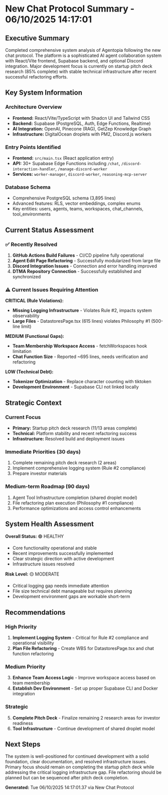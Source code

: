 # New Chat Protocol Summary - 06/10/2025 14:17:01

## Executive Summary

Completed comprehensive system analysis of Agentopia following the new chat protocol. The platform is a sophisticated AI agent collaboration system with React/Vite frontend, Supabase backend, and optional Discord integration. Major development focus is currently on startup pitch deck research (85% complete) with stable technical infrastructure after recent successful refactoring efforts.

## Key System Information

### Architecture Overview
- **Frontend:** React/Vite/TypeScript with Shadcn UI and Tailwind CSS
- **Backend:** Supabase (PostgreSQL, Auth, Edge Functions, Realtime)
- **AI Integration:** OpenAI, Pinecone (RAG), GetZep Knowledge Graph
- **Infrastructure:** DigitalOcean droplets with PM2, Discord.js workers

### Entry Points Identified
- **Frontend:** `src/main.tsx` (React application entry)
- **API:** 30+ Supabase Edge Functions including `/chat`, `/discord-interaction-handler`, `/manage-discord-worker`
- **Services:** `worker-manager`, `discord-worker`, `reasoning-mcp-server`

### Database Schema
- Comprehensive PostgreSQL schema (3,895 lines)
- Advanced features: RLS, vector embeddings, complex enums
- Key entities: users, agents, teams, workspaces, chat_channels, tool_environments

## Current Status Assessment

### ✅ Recently Resolved
1. **GitHub Actions Build Failures** - CI/CD pipeline fully operational
2. **Agent Edit Page Refactoring** - Successfully modularized from large file
3. **Discord Integration Issues** - Connection and error handling improved
4. **DTMA Repository Connection** - Successfully established and synchronized

### ⚠️ Current Issues Requiring Attention

**CRITICAL (Rule Violations):**
- **Missing Logging Infrastructure** - Violates Rule #2, impacts system observability
- **Large Files** - DatastoresPage.tsx (615 lines) violates Philosophy #1 (500-line limit)

**MEDIUM (Functional Gaps):**
- **Team Membership Workspace Access** - fetchWorkspaces hook limitation
- **Chat Function Size** - Reported ~695 lines, needs verification and refactoring

**LOW (Technical Debt):**
- **Tokenizer Optimization** - Replace character counting with tiktoken
- **Development Environment** - Supabase CLI not linked locally

## Strategic Context

### Current Focus
- **Primary:** Startup pitch deck research (11/13 areas complete)
- **Technical:** Platform stability and recent refactoring success
- **Infrastructure:** Resolved build and deployment issues

### Immediate Priorities (30 days)
1. Complete remaining pitch deck research (2 areas)
2. Implement comprehensive logging system (Rule #2 compliance)
3. Prepare investor materials

### Medium-term Roadmap (90 days)
1. Agent Tool Infrastructure completion (shared droplet model)
2. File refactoring plan execution (Philosophy #1 compliance) 
3. Performance optimizations and access control enhancements

## System Health Assessment

**Overall Status:** 🟢 HEALTHY
- Core functionality operational and stable
- Recent improvements successfully implemented
- Clear strategic direction with active development
- Infrastructure issues resolved

**Risk Level:** 🟡 MODERATE
- Critical logging gap needs immediate attention
- File size technical debt manageable but requires planning
- Development environment gaps are workable short-term

## Recommendations

### High Priority
1. **Implement Logging System** - Critical for Rule #2 compliance and operational visibility
2. **Plan File Refactoring** - Create WBS for DatastoresPage.tsx and chat function refactoring

### Medium Priority
3. **Enhance Team Access Logic** - Improve workspace access based on team membership
4. **Establish Dev Environment** - Set up proper Supabase CLI and Docker integration

### Strategic
5. **Complete Pitch Deck** - Finalize remaining 2 research areas for investor readiness
6. **Tool Infrastructure** - Continue development of shared droplet model

## Next Steps

The system is well-positioned for continued development with a solid foundation, clear documentation, and resolved infrastructure issues. Primary focus should remain on completing the startup pitch deck while addressing the critical logging infrastructure gap. File refactoring should be planned but can be sequenced after pitch deck completion.

**Generated:** Tue 06/10/2025 14:17:01.37 via New Chat Protocol 